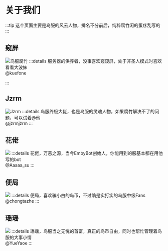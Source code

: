 # 关于我们
:::tip
这个页面主要是鸟服的风云人物，排名不分前后，纯粹腐竹闲的蛋疼乱写的
:::

## 窥屏
![鸟服腐竹](/images/tgkuefone.png)
:::details
服务器的供养者，没事喜欢窥窥屏，处于非圣人模式时喜欢看看大波妹  
@kuefone

:::

## Jzrm
![Jzrm](/images/tgjzrmjzrm.png)
:::details
鸟服终极大佬，也是鸟服的灵魂人物，如果腐竹解决不了的问题，可以试着@他  
@jzrmjzrm
:::

## 花佬
![](/images/tgAaaaa_su.png)
:::details
花佬，万恶之源，当今EmbyBot创始人，你能用到的服基本都在用他写的bot  
@Aaaaa_su
:::

## 便局
![](/images/tgchongtazhe.png)
:::details
便局，喜欢骗小白的鸟币，不过确是实打实的鸟服中级Fans  
@chongtazhe
:::

## 瑶瑶
![](/images/tgYueYaoe.png)
:::details
瑶瑶，鸟服当之无愧的首富，真正的鸟币自由，同时也帮忙管理着鸟服的大事小情  
@YueYaoe
:::
